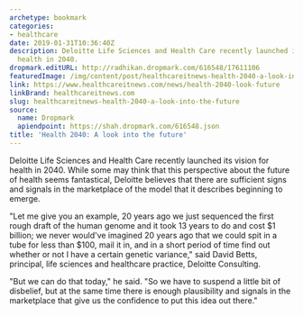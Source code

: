 ```yaml
---
archetype: bookmark
categories:
- healthcare
date: 2019-01-31T10:36:40Z
description: Deloitte Life Sciences and Health Care recently launched its vision for
  health in 2040.
dropmark.editURL: http://radhikan.dropmark.com/616548/17611106
featuredImage: /img/content/post/healthcareitnews-health-2040-a-look-into-the-future.jpg
link: https://www.healthcareitnews.com/news/health-2040-look-future
linkBrand: healthcareitnews.com
slug: healthcareitnews-health-2040-a-look-into-the-future
source:
  name: Dropmark
  apiendpoint: https://shah.dropmark.com/616548.json
title: 'Health 2040: A look into the future'
---
```

Deloitte Life Sciences and Health Care recently launched its vision for health in 2040. While some may think that this perspective about the future of health seems fantastical, Deloitte believes that there are sufficient signs and signals in the marketplace of the model that it describes beginning to emerge.

"Let me give you an example, 20 years ago we just sequenced the first rough draft of the human genome and it took 13 years to do and cost $1 billion; we never would've imagined 20 years ago that we could spit in a tube for less than $100, mail it in, and in a short period of time find out whether or not I have a certain genetic variance," said David Betts, principal, life sciences and healthcare practice, Deloitte Consulting.

"But we can do that today," he said. "So we have to suspend a little bit of disbelief, but at the same time there is enough plausibility and signals in the marketplace that give us the confidence to put this idea out there."

